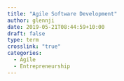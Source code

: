 ```yaml
---
title: "Agile Software Development"
author: glennji
date: 2019-05-21T08:44:59+10:00
draft: false
type: term
crosslink: "true"
categories:
  - Agile
  - Entrepreneurship
---
```

